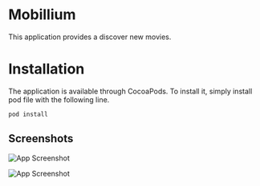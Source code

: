 
# Mobillium

This application provides a discover new movies.

# Installation
The application is available through CocoaPods. To install it, simply install pod file with the following line.







`pod install`



## Screenshots

![App Screenshot](https://www.linkpicture.com/q/Ekran-Resmi-2022-04-03-19.31.46.png) 

![App Screenshot](https://www.linkpicture.com/q/Ekran-Resmi-2022-04-03-19.34.47.png) 
